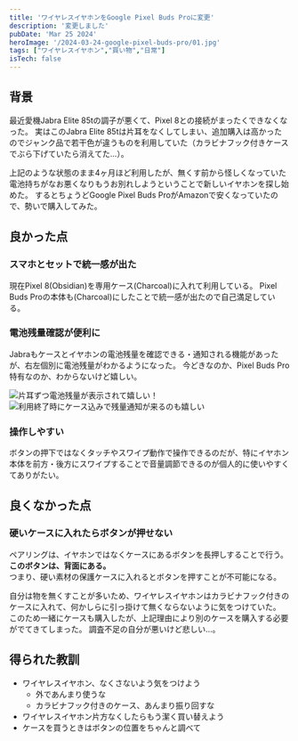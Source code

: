 ```yaml
---
title: 'ワイヤレスイヤホンをGoogle Pixel Buds Proに変更'
description: '変更しました'
pubDate: 'Mar 25 2024'
heroImage: '/2024-03-24-google-pixel-buds-pro/01.jpg'
tags: ["ワイヤレスイヤホン","買い物","日常"]
isTech: false
---
```


## 背景

最近愛機Jabra Elite 85tの調子が悪くて、Pixel 8との接続がまったくできなくなった。
実はこのJabra Elite 85tは片耳をなくしてしまい、追加購入は高かったのでジャンク品で若干色が違うものを利用していた（カラビナフック付きケースでぶら下げていたら消えてた...）。

上記のような状態のまま4ヶ月ほど利用したが、無くす前から怪しくなっていた電池持ちがなお悪くなりもうお別れしようということで新しいイヤホンを探し始めた。
するとちょうどGoogle Pixel Buds ProがAmazonで安くなっていたので、勢いで購入してみた。

## 良かった点

### スマホとセットで統一感が出た

現在Pixel 8(Obsidian)を専用ケース(Charcoal)に入れて利用している。
Pixel Buds Proの本体も(Charcoal)にしたことで統一感が出たので自己満足している。

### 電池残量確認が便利に

Jabraもケースとイヤホンの電池残量を確認できる・通知される機能があったが、右左個別に電池残量がわかるようになった。
今どきなのか、Pixel Buds Pro特有なのか、わからないけど嬉しい。

![片耳ずつ電池残量が表示されて嬉しい！](/2024-03-24-google-pixel-buds-pro/02.png)
![利用終了時にケース込みで残量通知が来るのも嬉しい](/2024-03-24-google-pixel-buds-pro/03.png)

### 操作しやすい

ボタンの押下ではなくタッチやスワイプ動作で操作できるのだが、特にイヤホン本体を前方・後方にスワイプすることで音量調節できるのが個人的に使いやすくてありがたい。

## 良くなかった点

### 硬いケースに入れたらボタンが押せない

ペアリングは、イヤホンではなくケースにあるボタンを長押しすることで行う。
__このボタンは、背面にある。__<br>
つまり、硬い素材の保護ケースに入れるとボタンを押すことが不可能になる。

自分は物を無くすことが多いため、ワイヤレスイヤホンはカラビナフック付きのケースに入れて、何かしらに引っ掛けて無くならないように気をつけていた。
このため一緒にケースも購入したが、上記理由により別のケースを購入する必要がでてきてしまった。
調査不足の自分が悪いけど悲しい...。

## 得られた教訓

- ワイヤレスイヤホン、なくさないよう気をつけよう
  - 外であんまり使うな
  - カラビナフック付きのケース、あんまり振り回すな
- ワイヤレスイヤホン片方なくしたらもう潔く買い替えよう
- ケースを買うときはボタンの位置をちゃんと調べて
